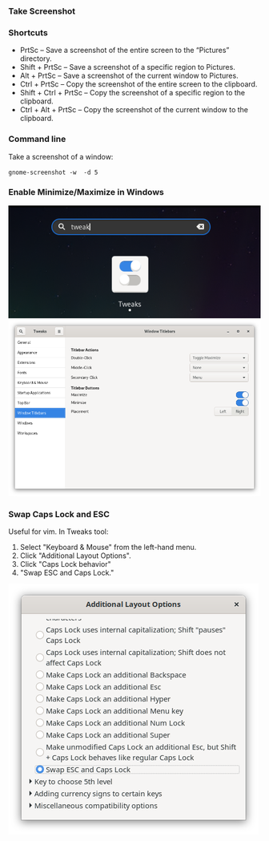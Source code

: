 
### Take Screenshot

### Shortcuts

* PrtSc – Save a screenshot of the entire screen to the “Pictures” directory.
* Shift + PrtSc – Save a screenshot of a specific region to Pictures.
* Alt + PrtSc  – Save a screenshot of the current window to Pictures.
* Ctrl + PrtSc – Copy the screenshot of the entire screen to the clipboard.
* Shift + Ctrl + PrtSc – Copy the screenshot of a specific region to the clipboard.
* Ctrl + Alt + PrtSc – Copy the screenshot of the current window to the clipboard.

### Command line

Take a screenshot of a window:

```
gnome-screenshot -w  -d 5
```

### Enable Minimize/Maximize in Windows

![](images/gnome/tweak-tool.png)
![](images/gnome/minimize.png)

### Swap Caps Lock and ESC

Useful for vim.
In Tweaks tool:

1. Select "Keyboard & Mouse" from the left-hand menu.
2. Click "Additional Layout Options".
3. Click "Caps Lock behavior"
4. "Swap ESC and Caps Lock."

![](images/gnome/swap_esc_caps.png)
